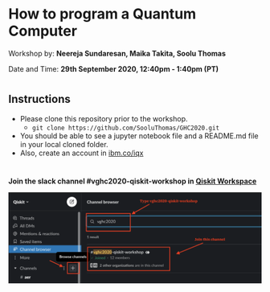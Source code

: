 # How to program a Quantum Computer
Workshop by: **Neereja Sundaresan, Maika Takita, Soolu Thomas**

Date and Time: **29th September 2020, 12:40pm - 1:40pm (PT)**

#

## Instructions

- Please clone this repository prior to the workshop.
    - `git clone https://github.com/SooluThomas/GHC2020.git`
- You should be able to see a jupyter notebook file and a README.md file in your local cloned folder.
- Also, create an account in [ibm.co/iqx](https://ibm.co/iqx)

#

**Join the slack channel #vghc2020-qiskit-workshop in [Qiskit Workspace](http://ibm.co/joinqiskitslack)**


![Slack help](images/slack_help.png)
